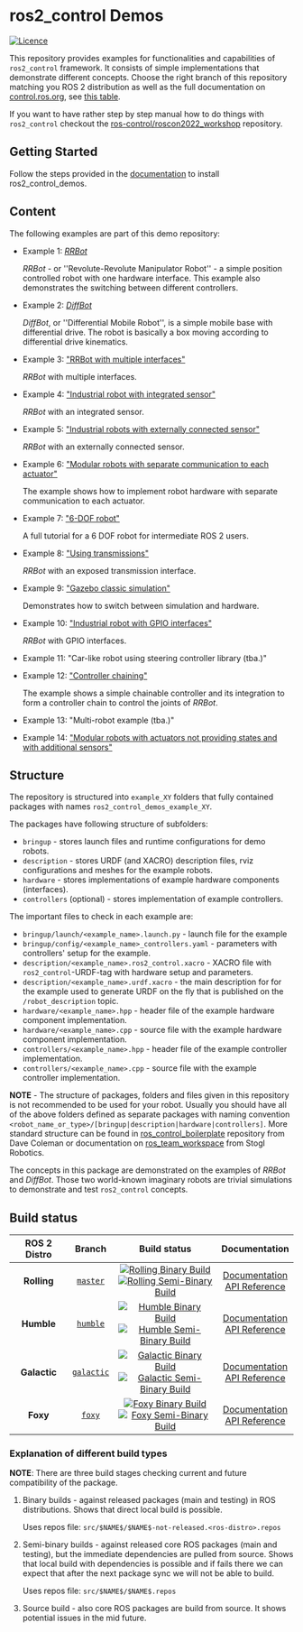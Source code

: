 # ros2_control Demos

[![Licence](https://img.shields.io/badge/License-Apache%202.0-blue.svg)](https://opensource.org/licenses/Apache-2.0)

This repository provides examples for functionalities and capabilities of `ros2_control` framework.
It consists of simple implementations that demonstrate different concepts. Choose the right branch of this repository matching you ROS 2 distribution as well as the full documentation on [control.ros.org](https://control.ros.org), see [this table](#build-status).

If you want to have rather step by step manual how to do things with `ros2_control` checkout the [ros-control/roscon2022_workshop](https://github.com/ros-controls/roscon2022_workshop) repository.

## Getting Started

Follow the steps provided in the [documentation](https://control.ros.org/humble/doc/ros2_control_demos/doc/index.html#installation) to install ros2_control_demos.


## Content

The following examples are part of this demo repository:

* Example 1: [*RRBot*](example_1)

   *RRBot* - or ''Revolute-Revolute Manipulator Robot'' - a simple position controlled robot with one hardware interface. This example also demonstrates the switching between different controllers.


* Example 2: [*DiffBot*](example_2)

   *DiffBot*, or ''Differential Mobile Robot'', is a simple mobile base with differential drive.
   The robot is basically a box moving according to differential drive kinematics.


* Example 3: ["RRBot with multiple interfaces"](example_3)

   *RRBot* with multiple interfaces.


* Example 4: ["Industrial robot with integrated sensor"](example_4)

   *RRBot* with an integrated sensor.

* Example 5: ["Industrial robots with externally connected sensor"](example_5)

   *RRBot* with an externally connected sensor.

* Example 6: ["Modular robots with separate communication to each actuator"](example_6)

   The example shows how to implement robot hardware with separate communication to each actuator.

* Example 7: ["6-DOF robot"](example_7)

   A full tutorial for a 6 DOF robot for intermediate ROS 2 users.

* Example 8: ["Using transmissions"](example_8)

   *RRBot* with an exposed transmission interface.

* Example 9: ["Gazebo classic simulation"](example_9)

   Demonstrates how to switch between simulation and hardware.

* Example 10: ["Industrial robot with GPIO interfaces"](example_10)

   *RRBot* with GPIO interfaces.

* Example 11: "Car-like robot using steering controller library (tba.)"

* Example 12: ["Controller chaining"](example_12)

   The example shows a simple chainable controller and its integration to form a controller chain to control the joints of *RRBot*.

* Example 13: "Multi-robot example (tba.)"

* Example 14: ["Modular robots with actuators not providing states and with additional sensors"](example_14)

## Structure

The repository is structured into `example_XY` folders that fully contained packages with names `ros2_control_demos_example_XY`.

The packages have following structure of subfolders:

- `bringup` - stores launch files and runtime configurations for demo robots.
- `description` - stores URDF (and XACRO) description files, rviz configurations and meshes for the example robots.
- `hardware` - stores implementations of example hardware components (interfaces).
- `controllers` (optional) - stores implementation of example controllers.

The important files to check in each example are:

- `bringup/launch/<example_name>.launch.py` - launch file for the example
- `bringup/config/<example_name>_controllers.yaml` - parameters with controllers' setup for the example.
- `description/<example_name>.ros2_control.xacro` - XACRO file with `ros2_control`-URDF-tag with hardware setup and parameters.
- `description/<example_name>.urdf.xacro` - the main description for for the example used to generate URDF on the fly that is published on the `/robot_description` topic.
- `hardware/<example_name>.hpp` - header file of the example hardware component implementation.
- `hardware/<example_name>.cpp` - source file with the example hardware component implementation.
- `controllers/<example_name>.hpp` - header file of the example controller implementation.
- `controllers/<example_name>.cpp` - source file with the example controller implementation.

**NOTE** - The structure of packages, folders and files given in this repository is not recommended to be used for your robot. Usually you should have all of the above folders defined as separate packages with naming convention `<robot_name_or_type>/[bringup|description|hardware|controllers]`.
  More standard structure can be found in [ros_control_boilerplate](https://github.com/PickNikRobotics/ros_control_boilerplate) repository from Dave Coleman or documentation on [ros_team_workspace](https://rtw.stoglrobotics.de/master/guidelines/robot_package_structure.html) from Stogl Robotics.

The concepts in this package are demonstrated on the examples of *RRBot* and *DiffBot*.
Those two world-known imaginary robots are trivial simulations to demonstrate and test `ros2_control` concepts.

## Build status

ROS 2 Distro | Branch | Build status | Documentation
:----------: | :----: | :----------: | :-----------:
**Rolling** | [`master`](https://github.com/ros-controls/ros2_control_demos/tree/rolling) | [![Rolling Binary Build](https://github.com/ros-controls/ros2_control_demos/actions/workflows/rolling-binary-build.yml/badge.svg?branch=master)](https://github.com/ros-controls/ros2_control_demos/actions/workflows/rolling-binary-build.yml?branch=master) <br /> [![Rolling Semi-Binary Build](https://github.com/ros-controls/ros2_control_demos/actions/workflows/rolling-semi-binary-build.yml/badge.svg?branch=master)](https://github.com/ros-controls/ros2_control_demos/actions/workflows/rolling-semi-binary-build.yml?branch=master) <br /> | [Documentation](https://control.ros.org/master/index.html) <br /> [API Reference](https://control.ros.org/master/doc/api/index.html)
**Humble** | [`humble`](https://github.com/ros-controls/ros2_control_demos/tree/humble) | [![Humble Binary Build](https://github.com/ros-controls/ros2_control_demos/actions/workflows/humble-binary-build.yml/badge.svg?branch=humble)](https://github.com/ros-controls/ros2_control_demos/actions/workflows/humble-binary-build.yml?branch=humble) <br /> [![Humble Semi-Binary Build](https://github.com/ros-controls/ros2_control_demos/actions/workflows/humble-semi-binary-build.yml/badge.svg?branch=humble)](https://github.com/ros-controls/ros2_control_demos/actions/workflows/humble-semi-binary-build.yml?branch=humble) <br /> | [Documentation](https://control.ros.org/humble/index.html) <br /> [API Reference](https://control.ros.org/humble/doc/api/index.html)
**Galactic** | [`galactic`](https://github.com/ros-controls/ros2_control_demos/tree/galactic) | [![Galactic Binary Build](https://github.com/ros-controls/ros2_control_demos/actions/workflows/galactic-binary-build.yml/badge.svg?branch=galactic)](https://github.com/ros-controls/ros2_control_demos/actions/workflows/galactic-binary-build.yml?branch=galactic) <br /> [![Galactic Semi-Binary Build](https://github.com/ros-controls/ros2_control_demos/actions/workflows/galactic-semi-binary-build.yml/badge.svg?branch=galactic)](https://github.com/ros-controls/ros2_control_demos/actions/workflows/galactic-semi-binary-build.yml?branch=galactic) <br /> | [Documentation](https://control.ros.org/galactic/index.html) <br /> [API Reference](https://control.ros.org/galactic/doc/api/index.html)
**Foxy** | [`foxy`](https://github.com/ros-controls/ros2_control_demos/tree/foxy) | [![Foxy Binary Build](https://github.com/ros-controls/ros2_control_demos/actions/workflows/foxy-binary-build.yml/badge.svg?branch=foxy)](https://github.com/ros-controls/ros2_control_demos/actions/workflows/foxy-binary-build.yml?branch=foxy) <br /> [![Foxy Semi-Binary Build](https://github.com/ros-controls/ros2_control_demos/actions/workflows/foxy-semi-binary-build.yml/badge.svg?branch=foxy)](https://github.com/ros-controls/ros2_control_demos/actions/workflows/foxy-semi-binary-build.yml?branch=foxy) <br /> | [Documentation](https://control.ros.org/foxy/index.html) <br /> [API Reference](https://control.ros.org/foxy/doc/api/index.html)

### Explanation of different build types

**NOTE**: There are three build stages checking current and future compatibility of the package.

1. Binary builds - against released packages (main and testing) in ROS distributions. Shows that direct local build is possible.

   Uses repos file: `src/$NAME$/$NAME$-not-released.<ros-distro>.repos`

1. Semi-binary builds - against released core ROS packages (main and testing), but the immediate dependencies are pulled from source.
   Shows that local build with dependencies is possible and if fails there we can expect that after the next package sync we will not be able to build.

   Uses repos file: `src/$NAME$/$NAME$.repos`

1. Source build - also core ROS packages are build from source. It shows potential issues in the mid future.
